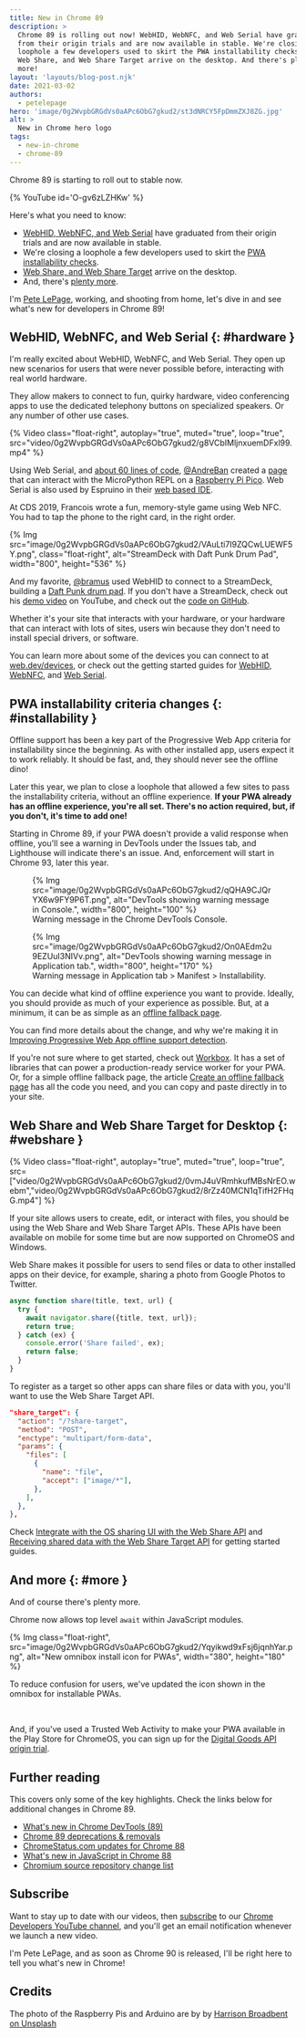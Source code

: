 ```yaml
---
title: New in Chrome 89
description: >
  Chrome 89 is rolling out now! WebHID, WebNFC, and Web Serial have graduated
  from their origin trials and are now available in stable. We're closing a
  loophole a few developers used to skirt the PWA installability checks.
  Web Share, and Web Share Target arrive on the desktop. And there's plenty
  more!
layout: 'layouts/blog-post.njk'
date: 2021-03-02
authors:
  - petelepage
hero: 'image/0g2WvpbGRGdVs0aAPc6ObG7gkud2/st3dNRCY5FpDmmZXJ8ZG.jpg'
alt: >
  New in Chrome hero logo
tags:
  - new-in-chrome
  - chrome-89
---
```


Chrome 89 is starting to roll out to stable now.

{% YouTube id='O-gv6zLZHKw' %}

Here's what you need to know:

* [WebHID, WebNFC, and Web Serial](#hardware) have graduated from their
  origin trials and are now available in stable.
* We're closing a loophole a few developers used to skirt the
  [PWA installability checks](#installability).
* [Web Share, and Web Share Target](#webshare) arrive on the desktop.
* And, there's [plenty more](#more).

I'm [Pete LePage](https://petelepage.com/), working, and shooting
from home, let's dive in and see what's new for developers in Chrome 89!

## WebHID, WebNFC, and Web Serial {: #hardware }

I'm really excited about WebHID, WebNFC, and Web Serial. They open up new
scenarios for users that were never possible before, interacting with real
world hardware.

They allow makers to connect to fun, quirky hardware, video conferencing apps
to use the dedicated telephony buttons on specialized speakers. Or any number
of other use cases.

{% Video class="float-right", autoplay="true", muted="true", loop="true", src="video/0g2WvpbGRGdVs0aAPc6ObG7gkud2/g8VCbIMljnxuemDFxl99.mp4" %}

Using Web Serial, and [about 60 lines of code][pico-code],
[@AndreBan][andre-tweet] created a [page][andre-page] that can interact with
the MicroPython REPL on a [Raspberry Pi Pico][rpi-pico]. Web Serial is also
used by Espruino in their [web based IDE][espruino-ide].

At CDS 2019, Francois wrote a fun, memory-style game using Web NFC.
You had to tap the phone to the right card, in the right order.

<div style="clear:both;"></div>

{% Img src="image/0g2WvpbGRGdVs0aAPc6ObG7gkud2/VAuLti7I9ZQCwLUEWF5Y.png", class="float-right", alt="StreamDeck with Daft Punk Drum Pad", width="800", height="536" %}

And my favorite, [@bramus][bramus-tweet] used WebHID to connect to a
StreamDeck, building a [Daft Punk drum pad][bramus-demo]. If you don't have
a StreamDeck, check out his [demo video][bramus-demo-video] on YouTube, and
check out the [code on GitHub][bramus-code].

Whether it's your site that interacts with your hardware, or your hardware
that can interact with lots of sites, users win because they don't need to
install special drivers, or software.

You can learn more about some of the devices you can connect to at
[web.dev/devices](https://web.dev/explore/devices), or check out the getting started
guides for [WebHID](https://web.dev/articles/hid), [WebNFC](https://web.dev/articles/nfc),
and [Web Serial](https://web.dev/articles/serial).

## PWA installability criteria changes {: #installability }

Offline support has been a key part of the Progressive Web App criteria for
installability since the beginning. As with other installed app, users
expect it to work reliably. It should be fast, and, they should never see
the offline dino!

Later this year, we plan to close a loophole that allowed a few sites to
pass the installability criteria, without an offline experience. **If your
PWA already has an offline experience, you're all set. There's no
action required, but, if you don't, it's time to add one!**

Starting in Chrome 89, if your PWA doesn't provide a valid response when
offline, you'll see a warning in DevTools under the Issues tab, and Lighthouse
will indicate there's an issue. And, enforcement will start in Chrome 93,
later this year.

<figure>
  {% Img src="image/0g2WvpbGRGdVs0aAPc6ObG7gkud2/qQHA9CJQrYX6w9FY9P6T.png", alt="DevTools showing warning message in Console.", width="800", height="100" %}
  <figcaption>
    Warning message in the Chrome DevTools Console.
  </figcaption>
</figure>

<figure>
  {% Img src="image/0g2WvpbGRGdVs0aAPc6ObG7gkud2/On0AEdm2u9EZUuI3NIVv.png", alt="DevTools showing warning message in Application tab.", width="800", height="170" %}
  <figcaption>
    Warning message in Application tab &gt; Manifest &gt; Installability.
  </figcaption>
</figure>

You can decide what kind of offline experience you want to provide. Ideally,
you should provide as much of your experience as possible. But, at a minimum,
it can be as simple as an [offline fallback page][offline-fallback-page].

You can find more details about the change, and why we're making it in
[Improving Progressive Web App offline support detection](/blog/improved-pwa-offline-detection/).

If you're not sure where to get started, check out [Workbox][workbox]. It has
a set of libraries that can power a production-ready service worker for your
PWA. Or, for a simple offline fallback page, the article
[Create an offline fallback page][offline-fallback-page] has all the code you
need, and you can copy and paste directly in to your site.

## Web Share and Web Share Target for Desktop {: #webshare }

{% Video class="float-right", autoplay="true", muted="true", loop="true", src=["video/0g2WvpbGRGdVs0aAPc6ObG7gkud2/0vmJ4uVRmhkufMBsNrEO.webm","video/0g2WvpbGRGdVs0aAPc6ObG7gkud2/8rZz40MCN1qTifH2FHqG.mp4"] %}

If your site allows users to create, edit, or interact with files, you should
be using the Web Share and Web Share Target APIs. These APIs have been
available on mobile for some time but are now supported on ChromeOS and
Windows.

Web Share makes it possible for users to send files or data to other
installed apps on their device, for example, sharing a photo from Google
Photos to Twitter.

<div style="clear:both;"></div>

```js
async function share(title, text, url) {
  try {
    await navigator.share({title, text, url});
    return true;
  } catch (ex) {
    console.error('Share failed', ex);
    return false;
  }
}
```

To register as a target so other apps can share files or data with you,
you'll want to use the Web Share Target API.

```json
"share_target": {
  "action": "/?share-target",
  "method": "POST",
  "enctype": "multipart/form-data",
  "params": {
    "files": [
      {
        "name": "file",
        "accept": ["image/*"],
      },
    ],
  },
},
```

Check
[Integrate with the OS sharing UI with the Web Share API](https://web.dev/articles/web-share)
and
[Receiving shared data with the Web Share Target API](https://web.dev/articles/web-share-target)
for getting started guides.

## And more {: #more }

And of course there's plenty more.

Chrome now allows top level `await` within JavaScript modules.

{% Img class="float-right",  src="image/0g2WvpbGRGdVs0aAPc6ObG7gkud2/Yqyikwd9xFsj6jqnhYar.png", alt="New omnibox install icon for PWAs", width="380", height="180" %}

To reduce confusion for users, we've updated the icon shown in the omnibox for
installable PWAs.

<br style="clear:both;">

And, if you've used a Trusted Web Activity to make your PWA available in the
Play Store for ChromeOS, you can sign up for the
[Digital Goods API origin trial](/blog/new-in-chrome-88/#play-billing).

## Further reading

This covers only some of the key highlights. Check the links below for
additional changes in Chrome 89.

* [What's new in Chrome DevTools (89)](/blog/new-in-devtools-89)
* [Chrome 89 deprecations & removals](/blog/deps-rems-89/)
* [ChromeStatus.com updates for Chrome 88](https://www.chromestatus.com/features#milestone%3D89)
* [What's new in JavaScript in Chrome 88](https://v8.dev/blog/v8-release-89)
* [Chromium source repository change list](https://chromium.googlesource.com/chromium/src/+log/88.0.4324.98..89.0.4389.75)

## Subscribe

Want to stay up to date with our videos, then [subscribe](https://goo.gl/6FP1a5)
to our [Chrome Developers YouTube channel](https://www.youtube.com/user/ChromeDevelopers/),
and you'll get an email notification whenever we launch a new video.

I'm Pete LePage, and as soon as Chrome 90 is released, I'll be right here to
tell you what's new in Chrome!

## Credits

The photo of the Raspberry Pis and Arduino are by by
[Harrison Broadbent on Unsplash](https://unsplash.com/photos/1mu9gF8OhNk)

[pico-code]: https://glitch.com/edit/#!/viridian-receptive-rugby?path=index.html%3A91%3A3
[andre-tweet]: https://twitter.com/andreban/status/1355212228618813440
[andre-page]: https://viridian-receptive-rugby.glitch.me/
[espruino-ide]: https://www.espruino.com/ide/
[rpi-pico]: https://www.raspberrypi.org/products/raspberry-pi-pico/
[bramus-tweet]: https://twitter.com/bramus/status/1360005151394832388
[bramus-code]: https://github.com/bramus/webhid-elgato-stream-deck-daft-punk-soundboard
[bramus-demo]: https://webhid-elgato-stream-deck-daft-punk-soundboard.netlify.app/
[bramus-demo-video]: https://www.youtube.com/watch?v=BcRyAlT5xtg
[workbox]: https://developers.google.com/web/tools/workbox
[offline-fallback-page]: https://web.dev/offline-fallback-page/
